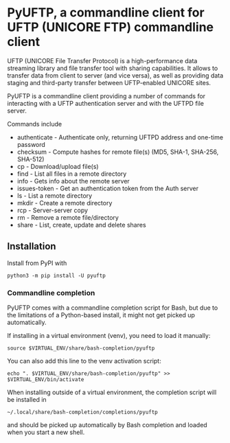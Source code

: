 # PyUFTP, a commandline client for UFTP (UNICORE FTP) commandline client

UFTP (UNICORE File Transfer Protocol) is a high-performance data
streaming library and file transfer tool with sharing capabilities.
It allows to transfer data from client to server (and vice versa),
as well as providing data staging and third-party transfer between
UFTP-enabled UNICORE sites.

PyUFTP is a commandline client providing a number of commands for
interacting with a UFTP authentication server and with the UFTPD
file server.

Commands include

* authenticate  - Authenticate only, returning UFTPD address and one-time password
* checksum      - Compute hashes for remote file(s) (MD5, SHA-1, SHA-256, SHA-512)
* cp            - Download/upload file(s)
* find          - List all files in a remote directory
* info          - Gets info about the remote server
* issues-token  - Get an authentication token from the Auth server
* ls            - List a remote directory
* mkdir         - Create a remote directory
* rcp           - Server-server copy
* rm            - Remove a remote file/directory
* share         - List, create, update and delete shares

## Installation

Install from PyPI with

    python3 -m pip install -U pyuftp

### Commandline completion

PyUFTP comes with a commandline completion script for Bash, but
due to the limitations of a Python-based install, it might not get
picked up automatically.

If installing in a virtual environment (venv), you need
to load it manually:

    source $VIRTUAL_ENV/share/bash-completion/pyuftp

You can also add this line to the venv activation script:

    echo ". $VIRTUAL_ENV/share/bash-completion/pyuftp" >> $VIRTUAL_ENV/bin/activate

When installing outside of a virtual environment, the completion script
will be installed in 

    ~/.local/share/bash-completion/completions/pyuftp

and should be picked up automatically by Bash completion and loaded
when you start a new shell.
